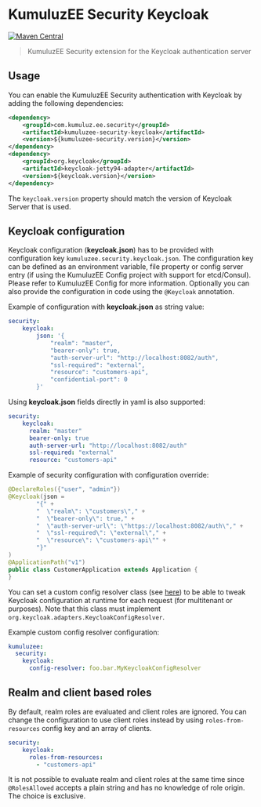 # KumuluzEE Security Keycloak
[![Maven Central](https://img.shields.io/maven-central/v/com.kumuluz.ee.security/kumuluzee-security-keycloak)](https://mvnrepository.com/artifact/com.kumuluz.ee.security/kumuluzee-security-keycloak)
> KumuluzEE Security extension for the Keycloak authentication server

## Usage

You can enable the KumuluzEE Security authentication with Keycloak by adding the following dependencies:

```xml
<dependency>
    <groupId>com.kumuluz.ee.security</groupId>
    <artifactId>kumuluzee-security-keycloak</artifactId>
    <version>${kumuluzee-security.version}</version>
</dependency>
<dependency>
    <groupId>org.keycloak</groupId>
    <artifactId>keycloak-jetty94-adapter</artifactId>
    <version>${keycloak.version}</version>
</dependency>
```

The `keycloak.version` property should match the version of Keycloak Server that is used.

## Keycloak configuration

Keycloak configuration (**keycloak.json**) 
has to be provided with configuration key `kumuluzee.security.keycloak.json`. The configuration key can be defined as 
an environment variable, file property or config server entry (if using the KumuluzEE Config project with support for 
etcd/Consul). Please refer to KumuluzEE Config for more information. Optionally you can also provide the configuration 
in code using the `@Keycloak` annotation. 

Example of configuration with **keycloak.json** as string value:
```yaml
security:
    keycloak:
        json: '{
            "realm": "master",
            "bearer-only": true,
            "auth-server-url": "http://localhost:8082/auth",
            "ssl-required": "external",
            "resource": "customers-api",
            "confidential-port": 0
        }'
```

Using **keycloak.json** fields directly in yaml is also supported:
```yaml
security:
    keycloak:
      realm: "master"
      bearer-only: true
      auth-server-url: "http://localhost:8082/auth"
      ssl-required: "external"
      resource: "customers-api"
```

Example of security configuration with configuration override:
```java
@DeclareRoles({"user", "admin"})
@Keycloak(json =
        "{" +
        "  \"realm\": \"customers\"," +
        "  \"bearer-only\": true," +
        "  \"auth-server-url\": \"https://localhost:8082/auth\"," +
        "  \"ssl-required\": \"external\"," +
        "  \"resource\": \"customers-api\"" +
        "}"
)
@ApplicationPath("v1")
public class CustomerApplication extends Application {
}
```

You can set a custom config resolver class (see [here](https://www.keycloak.org/docs/latest/securing_apps/index.html#config_external_adapter)) to be able to tweak Keycloak configuration at runtime for each request (for multitenant or purposes). Note that this class must implement `org.keycloak.adapters.KeycloakConfigResolver`.

Example custom config resolver configuration:
```yaml
kumuluzee:
  security:
    keycloak:
      config-resolver: foo.bar.MyKeycloakConfigResolver
```


## Realm and client based roles

By default, realm roles are evaluated and client roles are ignored. You can change the configuration to use client roles instead by using `roles-from-resources` config key and an array of clients.
```yaml
security:
    keycloak:
      roles-from-resources:
        - "customers-api"
```

It is not possible to evaluate realm and client roles at the same time since `@RolesAllowed` accepts a plain string and has no knowledge of role origin. The choice is exclusive.




